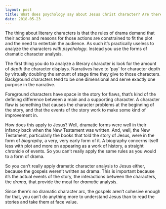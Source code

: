 ```yaml
---
layout: post
title: What does psychology say about Jesus Christ character? Are there any decent articles or books on that subject?
date: 2018-05-23
---
```


<p>The thing about literary characters is that the rules of drama demand that their actions and reasons for those actions are constrained to fit the plot and the need to entertain the audience. As such it’s practically useless to analyze the characters <i>with psychology</i>. Instead you use the forms of dramatic character analysis.</p><p>The first thing you do to analyze a literary character is look for the amount of <i>depth</i> the character displays. Narratives have to ‘pay’ for character depth by virtually doubling the amount of stage time they give to those characters. Background characters tend to be one dimensional and serve exactly one purpose in the narrative.</p><p>Foreground characters have space in the story for flaws, that’s kind of the defining difference between a main and a supporting character. A character flaw is something that causes the character problems at the beginning of the story, and that the events of the story work to make some kind of improvement in.</p><p>How does this apply to Jesus? Well, dramatic forms were well in their infancy back when the New Testament was written. And, well, the New Testament, particularly the books that told the story of Jesus, were in the form of <i>biography</i>, a very, very early form of it. A biography concerns itself less with plot and more on appearing as a work of history, a straight chronicle of events. So you can’t really apply the same rules as you would to a form of drama.</p><p>So you can’t really apply dramatic character analysis to Jesus either, because the gospels weren’t written as drama. This is important because it’s the actual events of the story, the interactions between the characters, the <i>drama</i>, that provide the meat for <i>dramatic</i> analysis.</p><p>Since there’s no dramatic character arc, the gospels aren’t cohesive enough for that, you can’t do anything more to understand Jesus than to read the stories and take them at face value.</p>
